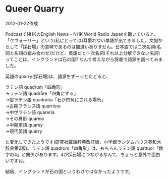 # Queer Quarry

2012-01-22作成

PodcastでNHKのEnglish News - NHK World Radio Japanを聴いていると、「クウォーリー」という(私にとっては)耳慣れない単語が出てきました。文脈からして「採石場」の意味であるのは間違いありません。日本語では二次名詞(名詞と名詞の組み合わせ)だけど、英語だと一次名詞(それ以上分解できない名詞)ってことは、イングランドは石の国? なんて考えながら辞書で語源を調べてみました。

英語のquarry(採石場)は、語源をずーっとたどると、

ラテン語 quadrum「四角形」  
→ラテン語 quadrāre「四角にする」  
→俗ラテン語 quadrāria「石が四角にされる場所」  
→古期フランス語 quarriere  
→中世ラテン語 quareria  
→その異形 quareia  
→中期英語 quarey  
→現代英語 quarry

と変化してきたようです(研究社羅話辞典改訂版、小学館ランダムハウス英和大辞典第2版)。ラテン語 quadrum「四角形」は、もちろんラテン語 quattuor「数字の4」と関係があります。4が採石場につながるなんて、ちょっと意外で面白いですね。

結局、イングランドが石の国というわけではなかったようです。
